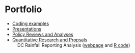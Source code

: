# Portfolio

* [Coding examples](https://github.com/JasmineAdams/Portfolio/tree/main/Code) <br />
* [Presentations](https://github.com/JasmineAdams/Portfolio/tree/main/Presentations) <br />
* [Policy Reviews and Analyses](https://github.com/JasmineAdams/Portfolio/tree/main/PDFs/Memos%20and%20Research%20Reviews) <br />
* [Quantitative Research and Propsals](https://github.com/JasmineAdams/Portfolio/tree/main/PDFs/Research%20Projects%20and%20Proposals)  <br />
&nbsp;&nbsp;&nbsp; DC Rainfall Reporting Analysis ([webpage](https://jasmineadams.github.io/Portfolio/) and
[R code](https://github.com/JasmineAdams/Portfolio/blob/main/docs/index.rmd))
